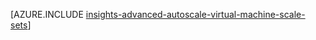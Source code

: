 <properties
    pageTitle="Geavanceerde configuratie voor automatisch schalen met bronbeheer sjablonen voor VM schaal Sets | Microsoft Azure"
    description="Automatisch schalen voor VM schaal wordt op basis van meerdere regels en profielen met meldingen van e-mail- en webhoook voor schaal acties configureren."
    authors="kamathashwin"
    manager="carolz"
    editor=""
    services="monitoring-and-diagnostics"
    documentationCenter="monitoring-and-diagnostics"/>

<tags
    ms.service="monitoring-and-diagnostics"
    ms.workload="na"
    ms.tgt_pltfrm="na"
    ms.devlang="na"
    ms.topic="article"
    ms.date="08/04/2016"
    ms.author="ashwink"/>

[AZURE.INCLUDE [insights-advanced-autoscale-virtual-machine-scale-sets](../../includes/insights-advanced-autoscale-virtual-machine-scale-sets.md)]
